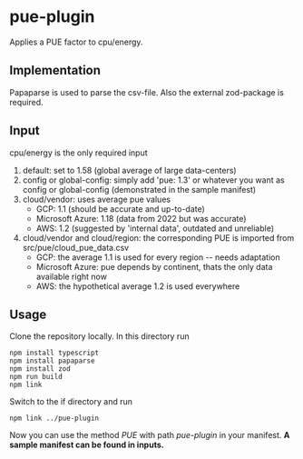 # pue-plugin

Applies a PUE factor to cpu/energy.

## Implementation

Papaparse is used to parse the csv-file. Also the external zod-package is required.

## Input

cpu/energy is the only required input

1. default: set to 1.58 (global average of large data-centers)
2. config or global-config: simply add 'pue: 1.3' or whatever you want as config or global-config (demonstrated in the sample manifest)
3. cloud/vendor: uses average pue values
    * GCP: 1.1 (should be accurate and up-to-date)
    * Microsoft Azure: 1.18 (data from 2022 but was accurate)
    * AWS: 1.2 (suggested by 'internal data', outdated and unreliable)
4. cloud/vendor and cloud/region: the corresponding PUE is imported from src/pue/cloud_pue_data.csv
    * GCP: the average 1.1 is used for every region -- needs adaptation
    * Microsoft Azure: pue depends by continent, thats the only data available right now
    * AWS: the hypothetical average 1.2 is used everywhere

## Usage

Clone the repository locally. In this directory run

```shell
npm install typescript
npm install papaparse
npm install zod
npm run build
npm link
```

Switch to the if directory and run
```shell
npm link ../pue-plugin
```

Now you can use the method _PUE_ with path _pue-plugin_ in your manifest. **A sample manifest can be found in inputs.**

